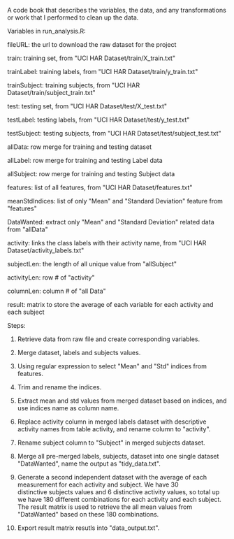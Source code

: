 A code book that describes the variables, the data, and any transformations or work that I performed to clean up the data.



Variables in run_analysis.R:

fileURL: the url to download the raw dataset for the project

train: training set, from "UCI HAR Dataset/train/X_train.txt"

trainLabel: training labels, from  "UCI HAR Dataset/train/y_train.txt"

trainSubject: training subjects, from "UCI HAR Dataset/train/subject_train.txt"

test: testing set, from "UCI HAR Dataset/test/X_test.txt"

testLabel: testing labels, from  "UCI HAR Dataset/test/y_test.txt"

testSubject: testing subjects, from "UCI HAR Dataset/test/subject_test.txt"

allData: row merge for training and testing dataset

allLabel: row merge for training and testing Label data

allSubject: row merge for training and testing Subject data

features: list of all features, from "UCI HAR Dataset/features.txt"

meanStdIndices: list of only "Mean" and "Standard Deviation" feature from "features"

DataWanted: extract only "Mean" and "Standard Deviation" related data from "allData"

activity: links the class labels with their activity name, from "UCI HAR Dataset/activity_labels.txt"

subjectLen: the length of all unique value from "allSubject"

activityLen: row # of "activity"

columnLen: column # of "all Data"

result: matrix to store the average of each variable for each activity and each subject




Steps:

1. Retrieve data from raw file and create corresponding variables. 
 
2. Merge dataset, labels and subjects values.

3. Using regular expression to select "Mean" and "Std" indices from features.

4. Trim and rename the indices.

5. Extract mean and std values from merged dataset based on indices, and use indices name as column name. 

6. Replace activity column in merged labels dataset with descriptive activity names from table activity, and rename column to "activity".
 
7. Rename subject column to "Subject" in merged subjects dataset.
 
8. Merge all pre-merged labels, subjects, dataset into one single dataset "DataWanted", name the output as "tidy_data.txt".

9. Generate a second independent dataset with the average of each measurement for each activity and subject. We have 30    
   distinctive subjects values and 6 distinctive activity values, so total up we have 180 different combinations for each 
   activity and each subject. The result matrix is used to retrieve the all mean values from "DataWanted" based on these 180 
   combinations. 

10. Export result matrix resutls into "data_output.txt".



